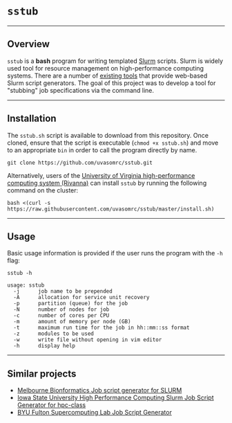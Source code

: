 # `sstub`

---

## Overview

`sstub` is a **bash** program for writing templated [Slurm](https://slurm.schedmd.com/) scripts. Slurm is widely used tool for resource management on high-performance computing systems. There are a number of [existing tools](#Similar-projects) that provide web-based Slurm script generators. The goal of this project was to develop a tool for "stubbing" job specifications via the command line.

---

## Installation

The `sstub.sh` script is available to download from this repository. Once cloned, ensure  that the script is executable (`chmod +x sstub.sh`) and move to an appropriate `bin` in order to call the program directly by name.

```
git clone https://github.com/uvasomrc/sstub.git
```

Alternatively, users of the [University of Virginia high-performance computing system (Rivanna)](https://arcs.virginia.edu/rivanna) can install `sstub` by running the following command on the cluster:

```
bash <(curl -s https://raw.githubusercontent.com/uvasomrc/sstub/master/install.sh)
```

--- 

## Usage

Basic usage information is provided if the user runs the program with the `-h` flag:

```
sstub -h
```

```
usage: sstub
  -j      job name to be prepended
  -A      allocation for service unit recovery
  -p      partition (queue) for the job
  -N      number of nodes for job
  -c      number of cores per CPU
  -m      amount of memory per node (GB)
  -t      maximum run time for the job in hh::mm::ss format
  -z      modules to be used
  -w      write file without opening in vim editor
  -h      display help
```

---

## Similar projects

- [Melbourne Bionformatics Job script generator for SLURM](https://www.melbournebioinformatics.org.au/jobscript-generator/)
- [Iowa State University High Performance Computing Slurm Job Script Generator for hpc-class](https://www.hpc.iastate.edu/guides/classroom-hpc-cluster/slurm-job-script-generator)
- [BYU Fulton Supercomputing Lab Job Script Generator](https://marylou.byu.edu/documentation/slurm/script-generator)